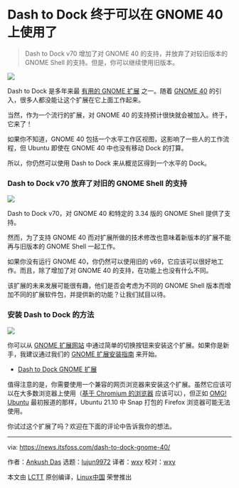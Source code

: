 [#]: subject: "Dash to Dock is Finally Available for GNOME 40"
[#]: via: "https://news.itsfoss.com/dash-to-dock-gnome-40/"
[#]: author: "Ankush Das https://news.itsfoss.com/author/ankush/"
[#]: collector: "lujun9972"
[#]: translator: "wxy"
[#]: reviewer: "wxy"
[#]: publisher: " "
[#]: url: " "

Dash to Dock 终于可以在 GNOME 40 上使用了
======

> Dash to Dock v70 增加了对 GNOME 40 的支持，并放弃了对较旧版本的 GNOME Shell 的支持。但是，你可以继续使用旧版本。

![](https://i2.wp.com/news.itsfoss.com/wp-content/uploads/2021/10/ubuntu-dock.png?w=1200&ssl=1)

Dash to Dock 是多年来最 [有用的 GNOME 扩展][1] 之一。随着 [GNOME 40][2] 的引入，很多人都没能让这个扩展在它上面工作起来。

当然，作为一个流行的扩展，对 GNOME 40 的支持预计很快就会被加入。终于，它来了！

如果你不知道，GNOME 40 包括一个水平工作区视图，这影响了一些人的工作流程，但 Ubuntu 即使在 GNOME 40 中也没有移动 Dock 的打算。

所以，你仍然可以使用 Dash to Dock 来从概览区得到一个水平的 Dock。

### Dash to Dock v70 放弃了对旧的 GNOME Shell 的支持

![][3]

Dash to Dock v70，对 GNOME 40 和特定的 3.34 版的 GNOME Shell 提供了支持。

然而，为了支持 GNOME 40 而对扩展所做的技术修改也意味着新版本的扩展不能再与旧版本的 GNOME Shell 一起工作。

如果你没有运行 GNOME 40，你仍然可以使用旧的 v69，它应该可以很好地工作。而且，除了增加了对 GNOME 40 的支持，在功能上也没有什么不同。

该扩展的未来发展可能很有趣，他们是否会考虑为不同的 GNOME Shell 版本而增加不同的扩展软件包，并提供新的功能？让我们拭目以待。

### 安装 Dash to Dock 的方法

![][4]

你可以从 [GNOME 扩展网站][5] 中通过简单的切换按钮来安装这个扩展。如果你是新手，我建议通过我们的 [GNOME 扩展安装指南][6] 来开始。

- [Dash to Dock GNOME 扩展][5]

值得注意的是，你需要使用一个兼容的网页浏览器来安装这个扩展。虽然它应该可以在大多数浏览器上使用（[基于 Chromium 的浏览器][7] 应该可以），但正如 [OMG! Ubuntu][8] 最初报道的那样，Ubuntu 21.10 中 Snap 打包的 Firefox 浏览器可能无法使用。

你试过这个扩展了吗？欢迎在下面的评论中告诉我你的想法。

--------------------------------------------------------------------------------

via: https://news.itsfoss.com/dash-to-dock-gnome-40/

作者：[Ankush Das][a]
选题：[lujun9972][b]
译者：[wxy](https://github.com/wxy)
校对：[wxy](https://github.com/wxy)

本文由 [LCTT](https://github.com/LCTT/TranslateProject) 原创编译，[Linux中国](https://linux.cn/) 荣誉推出

[a]: https://news.itsfoss.com/author/ankush/
[b]: https://github.com/lujun9972
[1]: https://itsfoss.com/best-gnome-extensions/
[2]: https://news.itsfoss.com/gnome-40-release/
[3]: https://i2.wp.com/news.itsfoss.com/wp-content/uploads/2021/10/dash-to-dock.jpeg?w=1366&ssl=1
[4]: https://i2.wp.com/news.itsfoss.com/wp-content/uploads/2021/10/gnome-dash-dock-extension.png?w=1259&ssl=1
[5]: https://extensions.gnome.org/extension/307/dash-to-dock/
[6]: https://itsfoss.com/gnome-shell-extensions/
[7]: https://news.itsfoss.com/chrome-like-browsers-2021/
[8]: https://www.omgubuntu.co.uk/2021/10/dash-to-dock-official-gnome-40-support?
